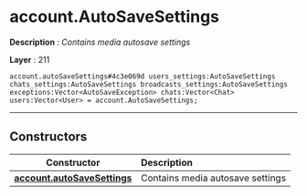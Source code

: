 # account.AutoSaveSettings

**Description** : *Contains media autosave settings*

**Layer** : 211

```tl
account.autoSaveSettings#4c3e069d users_settings:AutoSaveSettings chats_settings:AutoSaveSettings broadcasts_settings:AutoSaveSettings exceptions:Vector<AutoSaveException> chats:Vector<Chat> users:Vector<User> = account.AutoSaveSettings;
```

---

## Constructors

| Constructor | Description |
| :---: | :--- |
| [**account.autoSaveSettings**](constructor/account.autoSaveSettings) | Contains media autosave settings |